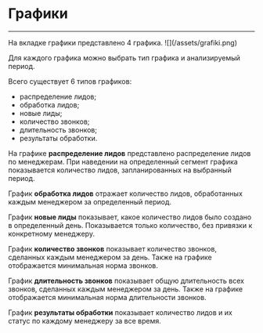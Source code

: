 # Графики
<hr>
На вкладке графики представлено 4 графика.
![](/assets/grafiki.png)

Для каждого графика можно выбрать тип графика и анализируемый период.

Всего существует 6 типов графиков:
* распределение лидов;
* обработка лидов;
* новые лиды;
* количество звонков;
* длительность звонков;
* результаты обработки.

На графике **распределение лидов** представлено распределение лидов по менеджерам. При наведении на определенный сегмент графика показывается количество лидов, запланированных на выбранный период.

График **обработка лидов** отражает количество лидов, обработанных каждым менеджером за определенный период.

График **новые лиды** показывает, какое количество лидов было создано в определенный день. Показывается только количество, без привязки к конкретному менеджеру.

График **количество звонков** показывает количество звонков, сделанных каждым менеджером за день. Также на графике отображается минимальная норма звонков.

График **длительность звонков** показывает общую длительность всех звонков, сделанных каждым менеджером за день. Также на графике отображается минимальная норма длительности звонков.

График **результаты обработки** показывает количество лидов и их статус по каждому менеджеру за все время. 